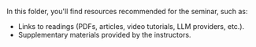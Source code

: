 In this folder, you'll find resources recommended for the seminar, such as:
- Links to readings (PDFs, articles, video tutorials, LLM providers, etc.).
- Supplementary materials provided by the instructors.
